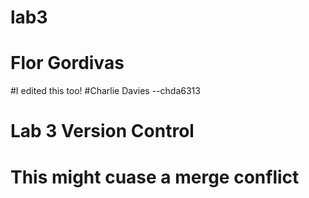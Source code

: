 # lab3
# Flor Gordivas

#I edited this too!
#Charlie Davies  --chda6313
# Lab 3 Version Control
# This might cuase a merge conflict
